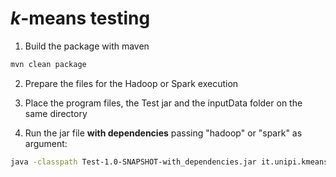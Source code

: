 # _k_-means testing

1. Build the package with maven

```bash
mvn clean package
```

2. Prepare the files for the Hadoop or Spark execution

3. Place the program files, the Test jar and the inputData folder on the same directory

4. Run the jar file **with dependencies** passing "hadoop" or "spark" as argument:

```bash
java -classpath Test-1.0-SNAPSHOT-with_dependencies.jar it.unipi.kmeans.test.Test hadoop/spark
```

